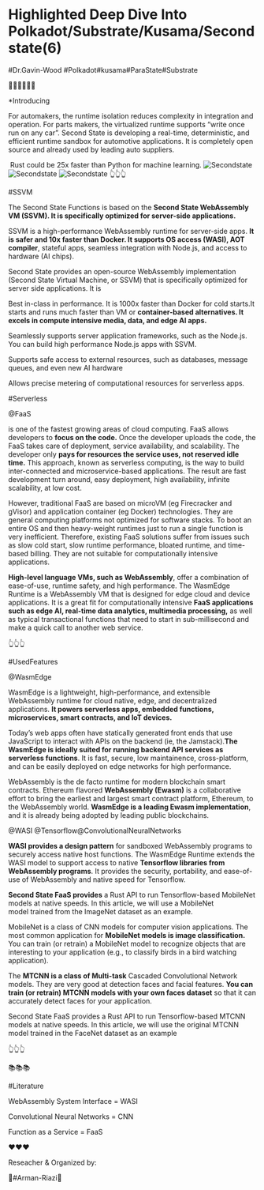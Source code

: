 # Highlighted Deep Dive Into Polkadot/Substrate/Kusama/Secondstate(6)

#Dr.Gavin-Wood #Polkadot#kusama#ParaState#Substrate

👩‍🏫👩‍🏫👩‍🏫

*Introducing

For automakers, the runtime isolation reduces complexity in integration and operation. For parts makers, the virtualized runtime supports “write once run on any car”. Second State is developing a real-time, deterministic, and efficient runtime sandbox for automotive applications. It is completely open source and already used by leading auto suppliers. 

 Rust could be 25x faster than Python for machine learning.
![Secondstate](https://cdn.rcimg.net/arman-riazi-science/a8138de8/409ef0bb0cbfb8a3d66daa64d0027c6a.png)
![Secondstate](https://cdn.rcimg.net/arman-riazi-science/a8138de8/0571788b3e3cf3ed4f13ac3b1a940a2c.png)
![Secondstate](https://cdn.rcimg.net/arman-riazi-science/a8138de8/c801aa481272248edf07f7923da1772a.png)
👆👆👆

#SSVM

The Second State Functions is based on the **Second State WebAssembly VM (SSVM). It is specifically optimized for server-side applications.**

SSVM is a high-performance WebAssembly runtime for server-side apps. **It is safer and 10x faster than Docker. It supports OS access (WASI), AOT compiler**, stateful apps, seamless integration with Node.js, and access to hardware (AI chips).

Second State provides an open-source WebAssembly implementation (Second State Virtual Machine, or SSVM) that is specifically optimized for server side applications. It is

Best in-class in performance. It is 1000x faster than Docker for cold starts.It starts and runs much faster than VM or **container-based alternatives. It excels in compute intensive media, data, and edge AI apps.**

Seamlessly supports server application frameworks, such as the Node.js. You can build high performance Node.js apps with SSVM.

Supports safe access to external resources, such as databases, message queues, and even new AI hardware

Allows precise metering of computational resources for serverless apps.

#Serverless

@FaaS 

is one of the fastest growing areas of cloud computing. FaaS allows developers to **focus on the code.** Once the developer uploads the code, the FaaS takes care of deployment, service availability, and scalability. The developer only **pays for resources the service uses, not reserved idle time.** This approach, known as serverless computing, is the way to build inter-connected and microservice-based applications. The result are fast development turn around, easy deployment, high availability, infinite scalability, at low cost.

However, traditional FaaS are based on microVM (eg Firecracker and gVisor) and application container (eg Docker) technologies. They are general computing platforms not optimized for software stacks. To boot an entire OS and then heavy-weight runtimes just to run a single function is very inefficient. Therefore, existing FaaS solutions suffer from issues such as slow cold start, slow runtime performance, bloated runtime, and time-based billing. They are not suitable for computationally intensive applications.

**High-level language VMs, such as WebAssembly**, offer a combination of ease-of-use, runtime safety, and high performance. The WasmEdge Runtime is a WebAssembly VM that is designed for edge cloud and device applications. It is a great fit for computationally intensive **FaaS applications such as edge AI, real-time data analytics, multimedia processing,** as well as typical transactional functions that need to start in sub-millisecond and make a quick call to another web service.

👆👆👆

#UsedFeatures

@WasmEdge 

WasmEdge is a lightweight, high-performance, and extensible WebAssembly runtime for cloud native, edge, and decentralized applications. **It powers serverless apps, embedded functions, microservices, smart contracts, and IoT devices.**

Today’s web apps often have statically generated front ends that use JavaScript to interact with APIs on the backend (ie, the Jamstack).**The WasmEdge is ideally suited for running backend API services as serverless functions**. It is fast, secure, low maintainence, cross-platform, and can be easily deployed on edge networks for high performance.

WebAssembly is the de facto runtime for modern blockchain smart contracts. Ethereum flavored **WebAssembly (Ewasm)** is a collaborative effort to bring the earliest and largest smart contract platform, Ethereum, to the WebAssembly world. **WasmEdge is a leading Ewasm implementation**, and it is already being adopted by leading public blockchains.

@WASI @Tensorflow@ConvolutionalNeuralNetworks

**WASI provides a design pattern** for sandboxed WebAssembly programs to securely access native host functions. The WasmEdge Runtime extends the WASI model to support access to native **Tensorflow libraries from WebAssembly programs**. It provides the security, portability, and ease-of-use of WebAssembly and native speed for Tensorflow.

**Second State FaaS provides** a Rust API to run Tensorflow-based MobileNet models at native speeds. In this article, we will use a MobileNet model trained from the ImageNet dataset as an example.

MobileNet is a class of CNN models for computer vision applications. The most common application for **MobileNet models is image classification.** You can train (or retrain) a MobileNet model to recognize objects that are interesting to your application (e.g., to classify birds in a bird watching application).

The **MTCNN is a class of Multi-task** Cascaded Convolutional Network models. They are very good at detection faces and facial features. **You can train (or retrain) MTCNN models with your own faces dataset** so that it can accurately detect faces for your application.

Second State FaaS provides a Rust API to run Tensorflow-based MTCNN models at native speeds. In this article, we will use the original MTCNN model trained in the FaceNet dataset as an example

👆👆👆

📚📚📚

#Literature

WebAssembly System Interface  = WASI

Convolutional Neural Networks = CNN

Function as a Service = FaaS

❤️❤️❤️

Reseacher & Organized by:

🙏#Arman-Riazi🤝 

 

 

 

 

 

